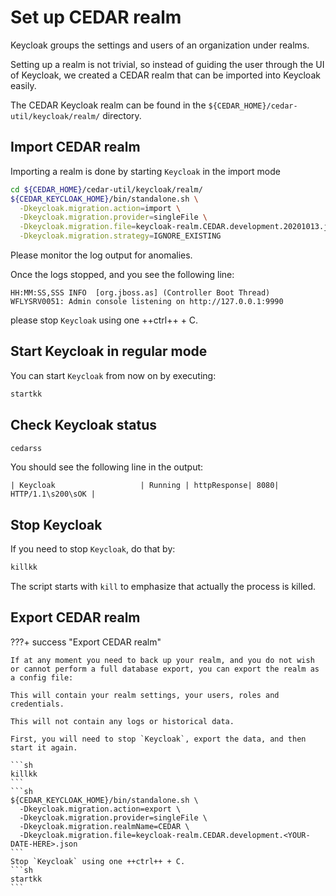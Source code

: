 # Set up CEDAR realm

Keycloak groups the settings and users of an organization under realms.

Setting up a realm is not trivial, so instead of guiding the user through the UI of Keycloak, we created a CEDAR realm that can be imported into Keycloak easily.

The CEDAR Keycloak realm can be found in the `${CEDAR_HOME}/cedar-util/keycloak/realm/` directory.

## Import CEDAR realm

Importing a realm is done by starting `Keycloak` in the import mode
```sh
cd ${CEDAR_HOME}/cedar-util/keycloak/realm/
${CEDAR_KEYCLOAK_HOME}/bin/standalone.sh \
  -Dkeycloak.migration.action=import \
  -Dkeycloak.migration.provider=singleFile \
  -Dkeycloak.migration.file=keycloak-realm.CEDAR.development.20201013.json \
  -Dkeycloak.migration.strategy=IGNORE_EXISTING
```

Please monitor the log output for anomalies.

Once the logs stopped, and you see the following line:
```
HH:MM:SS,SSS INFO  [org.jboss.as] (Controller Boot Thread) WFLYSRV0051: Admin console listening on http://127.0.0.1:9990
``` 

please stop `Keycloak` using one ++ctrl++ + C.

## Start Keycloak in regular mode

You can start `Keycloak` from now on by executing:

```sh
startkk
```

## Check Keycloak status
```sh
cedarss
```

You should see the following line in the output:
```
| Keycloak                   | Running | httpResponse| 8080| HTTP/1.1\s200\sOK |
```


## Stop Keycloak

If you need to stop `Keycloak`, do that by:

```sh
killkk
```

The script starts with `kill` to emphasize that actually the process is killed.

## Export CEDAR realm

???+ success "Export CEDAR realm"

    If at any moment you need to back up your realm, and you do not wish or cannot perform a full database export, you can export the realm as a config file:

    This will contain your realm settings, your users, roles and credentials.

    This will not contain any logs or historical data.
    
    First, you will need to stop `Keycloak`, export the data, and then start it again. 

    ```sh
    killkk
    ```
    ```sh
    ${CEDAR_KEYCLOAK_HOME}/bin/standalone.sh \
      -Dkeycloak.migration.action=export \
      -Dkeycloak.migration.provider=singleFile \
      -Dkeycloak.migration.realmName=CEDAR \
      -Dkeycloak.migration.file=keycloak-realm.CEDAR.development.<YOUR-DATE-HERE>.json
    ```
    Stop `Keycloak` using one ++ctrl++ + C.
    ```sh
    startkk
    ```
 
